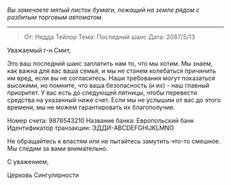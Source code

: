 _Вы замечаете мятый листок бумаги, лежащий на земле рядом с разбитым торговым автоматом._

---

> От: Недда Тейлор
> Тема: Последний шанс
> Дата: 2087/5/13

Уважаемый г-н Смит,

Это ваш последний шанс заплатить нам то, что мы хотим. Мы знаем, как важна для вас ваша семья, и мы не станем колебаться причинить им вред, если вы не согласитесь. Наши требования могут показаться высокими, но помните, что ваша безопасность (и их) - наш главный приоритет. У вас есть до следующей пятницы, чтобы перевести средства на указанный ниже счет. Если мы не услышим от вас до этого времени, мы не можем гарантировать их благополучие.

Номер счета: 9876543210
Название банка: Европольский банк
Идентификатор транзакции: ЭДДИ-ABCDEFGHIJKLMNO

Не обращайтесь к властям или не пытайтесь замутить что-то смешное. Мы следим за вами внимательно.

С уважением,

Церковь Сингулярности
